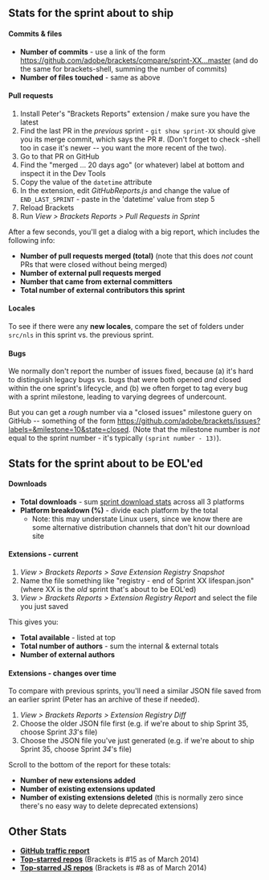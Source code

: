 ## Stats for the sprint about to ship

#### Commits & files

* **Number of commits** - use a link of the form https://github.com/adobe/brackets/compare/sprint-XX...master (and do the same for brackets-shell, summing the number of commits)
* **Number of files touched** - same as above

#### Pull requests

1. Install Peter's "Brackets Reports" extension / make sure you have the latest
2. Find the last PR in the _previous_ sprint - `git show sprint-XX` should give you its merge commit, which says the PR #. (Don't forget to check -shell too in case it's newer -- you want the more recent of the two).
3. Go to that PR on GitHub
4. Find the "merged ... 20 days ago" (or whatever) label at bottom and inspect it in the Dev Tools
5. Copy the value of the `datetime` attribute
6. In the extension, edit _GitHubReports.js_ and change the value of `END_LAST_SPRINT` - paste in the 'datetime' value from step 5
7. Reload Brackets
8. Run _View > Brackets Reports > Pull Requests in Sprint_

After a few seconds, you'll get a dialog with a big report, which includes the following info:

* **Number of pull requests merged (total)** (note that this does _not_ count PRs that were closed without being merged)
* **Number of external pull requests merged**
* **Number that came from external committers**
* **Total number of external contributors this sprint**

#### Locales

To see if there were any **new locales**, compare the set of folders under `src/nls` in this sprint vs. the previous sprint.

#### Bugs

We normally don't report the number of issues fixed, because (a) it's hard to distinguish legacy bugs vs. bugs that were both opened _and_ closed within the one sprint's lifecycle, and (b) we often forget to tag every bug with a sprint milestone, leading to varying degrees of undercount.

But you can get a _rough_ number via a "closed issues" milestone guery on GitHub -- something of the form https://github.com/adobe/brackets/issues?labels=&milestone=10&state=closed. (Note that the milestone number is _not_ equal to the sprint number - it's typically `(sprint number - 13)`).


## Stats for the sprint about to be EOL'ed

#### Downloads

* **Total downloads** - sum [sprint download stats](http://download.brackets.io/report.cfm) across all 3 platforms
* **Platform breakdown (%)** - divide each platform by the total
    * Note: this may understate Linux users, since we know there are some alternative distribution channels that don't hit our download site

#### Extensions - current

1. _View > Brackets Reports > Save Extension Registry Snapshot_
2. Name the file something like "registry - end of Sprint XX lifespan.json" (where XX is the _old_ sprint that's about to be EOL'ed)
3. _View > Brackets Reports > Extension Registry Report_ and select the file you just saved

This gives you:

* **Total available** - listed at top
* **Total number of authors** - sum the internal & external totals
* **Number of external authors**

#### Extensions - changes over time

To compare with previous sprints, you'll need a similar JSON file saved from an earlier sprint (Peter has an archive of these if needed).

1. _View > Brackets Reports > Extension Registry Diff_
2. Choose the older JSON file first (e.g. if we're about to ship Sprint 35, choose Sprint _33_'s file)
3. Choose the JSON file you've just generated (e.g. if we're about to ship Sprint 35, choose Sprint _34_'s file)

Scroll to the bottom of the report for these totals:

* **Number of new extensions added**
* **Number of existing extensions updated**
* **Number of existing extensions deleted** (this is normally zero since there's no easy way to delete deprecated extensions)


## Other Stats

* **[GitHub traffic report](https://github.com/adobe/brackets/graphs/traffic)**
* **[Top-starred repos](https://github.com/search?l=&q=stars%3A%3E10000&type=Repositories)** (Brackets is #15 as of March 2014)
* **[Top-starred JS repos](https://github.com/search?l=JavaScript&q=stars%3A%3E10000&type=Repositories)** (Brackets is #8 as of March 2014)